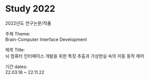 # Study 2022
2022년도 연구논문/작품

주제 Theme:   
Brain-Computer Interface Development

제목 Title:   
뇌 컴퓨터 인터페이스 개발을 위한 특징 추출과 가상현실 속의 이동 동작 제어

기간 dates:   
22.03.18 ~ 22.11.22
